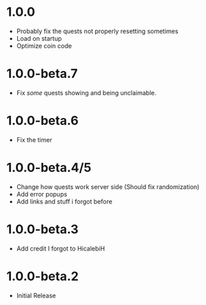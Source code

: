 # 1.0.0
- Probably fix the quests not properly resetting sometimes
- Load on startup
- Optimize coin code
# 1.0.0-beta.7
- Fix *some* quests showing and being unclaimable.
# 1.0.0-beta.6
- Fix the timer
# 1.0.0-beta.4/5
- Change how quests work server side (Should fix randomization)
- Add error popups
- Add links and stuff i forgot before
# 1.0.0-beta.3
- Add credit I forgot to HicalebiH
# 1.0.0-beta.2
- Initial Release
